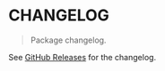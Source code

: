 # CHANGELOG

> Package changelog.

See [GitHub Releases](https://github.com/stdlib-js/math-base-special-ellipj/releases) for the changelog.
